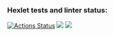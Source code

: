 ### Hexlet tests and linter status:
[![Actions Status](https://github.com/Costard86/java-project-61/workflows/hexlet-check/badge.svg)](https://github.com/Costard86/java-project-61/actions) 
<a href="https://codeclimate.com/github/Costard86/java-project-61/maintainability"><img src="https://api.codeclimate.com/v1/badges/c0b6415ad90d0294d6c7/maintainability" /></a>
<a href="https://codeclimate.com/github/Costard86/java-project-61/test_coverage"><img src="https://api.codeclimate.com/v1/badges/c0b6415ad90d0294d6c7/test_coverage" /></a>
